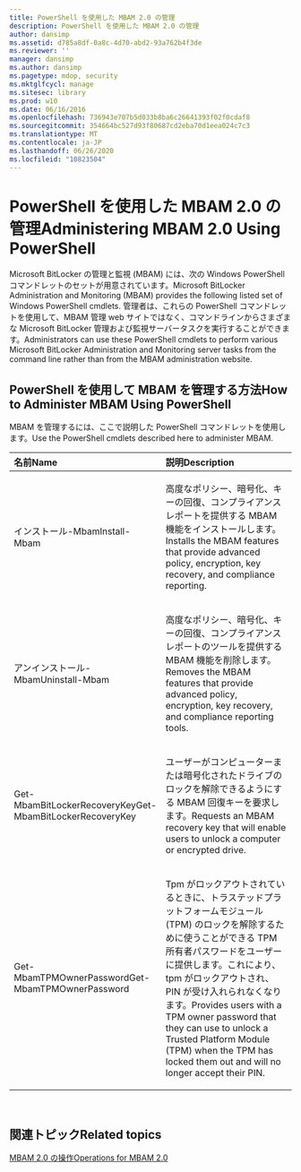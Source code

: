 ```yaml
---
title: PowerShell を使用した MBAM 2.0 の管理
description: PowerShell を使用した MBAM 2.0 の管理
author: dansimp
ms.assetid: d785a8df-0a8c-4d70-abd2-93a762b4f3de
ms.reviewer: ''
manager: dansimp
ms.author: dansimp
ms.pagetype: mdop, security
ms.mktglfcycl: manage
ms.sitesec: library
ms.prod: w10
ms.date: 06/16/2016
ms.openlocfilehash: 736943e707b5d033b8ba6c26641393f02f0cdaf8
ms.sourcegitcommit: 354664bc527d93f80687cd2eba70d1eea024c7c3
ms.translationtype: MT
ms.contentlocale: ja-JP
ms.lasthandoff: 06/26/2020
ms.locfileid: "10823504"
---
```

# <span data-ttu-id="8f775-103">PowerShell を使用した MBAM 2.0 の管理</span><span class="sxs-lookup"><span data-stu-id="8f775-103">Administering MBAM 2.0 Using PowerShell</span></span>


<span data-ttu-id="8f775-104">Microsoft BitLocker の管理と監視 (MBAM) には、次の Windows PowerShell コマンドレットのセットが用意されています。</span><span class="sxs-lookup"><span data-stu-id="8f775-104">Microsoft BitLocker Administration and Monitoring (MBAM) provides the following listed set of Windows PowerShell cmdlets.</span></span> <span data-ttu-id="8f775-105">管理者は、これらの PowerShell コマンドレットを使用して、MBAM 管理 web サイトではなく、コマンドラインからさまざまな Microsoft BitLocker 管理および監視サーバータスクを実行することができます。</span><span class="sxs-lookup"><span data-stu-id="8f775-105">Administrators can use these PowerShell cmdlets to perform various Microsoft BitLocker Administration and Monitoring server tasks from the command line rather than from the MBAM administration website.</span></span>

## <span data-ttu-id="8f775-106">PowerShell を使用して MBAM を管理する方法</span><span class="sxs-lookup"><span data-stu-id="8f775-106">How to Administer MBAM Using PowerShell</span></span>


<span data-ttu-id="8f775-107">MBAM を管理するには、ここで説明した PowerShell コマンドレットを使用します。</span><span class="sxs-lookup"><span data-stu-id="8f775-107">Use the PowerShell cmdlets described here to administer MBAM.</span></span>

<table>
<colgroup>
<col width="50%" />
<col width="50%" />
</colgroup>
<thead>
<tr class="header">
<th align="left"><span data-ttu-id="8f775-108">名前</span><span class="sxs-lookup"><span data-stu-id="8f775-108">Name</span></span></th>
<th align="left"><span data-ttu-id="8f775-109">説明</span><span class="sxs-lookup"><span data-stu-id="8f775-109">Description</span></span></th>
</tr>
</thead>
<tbody>
<tr class="odd">
<td align="left"><p><span data-ttu-id="8f775-110">インストール-Mbam</span><span class="sxs-lookup"><span data-stu-id="8f775-110">Install-Mbam</span></span></p></td>
<td align="left"><p><span data-ttu-id="8f775-111">高度なポリシー、暗号化、キーの回復、コンプライアンスレポートを提供する MBAM 機能をインストールします。</span><span class="sxs-lookup"><span data-stu-id="8f775-111">Installs the MBAM features that provide advanced policy, encryption, key recovery, and compliance reporting.</span></span></p></td>
</tr>
<tr class="even">
<td align="left"><p><span data-ttu-id="8f775-112">アンインストール-Mbam</span><span class="sxs-lookup"><span data-stu-id="8f775-112">Uninstall-Mbam</span></span></p></td>
<td align="left"><p><span data-ttu-id="8f775-113">高度なポリシー、暗号化、キーの回復、コンプライアンスレポートのツールを提供する MBAM 機能を削除します。</span><span class="sxs-lookup"><span data-stu-id="8f775-113">Removes the MBAM features that provide advanced policy, encryption, key recovery, and compliance reporting tools.</span></span></p></td>
</tr>
<tr class="odd">
<td align="left"><p><span data-ttu-id="8f775-114">Get-MbamBitLockerRecoveryKey</span><span class="sxs-lookup"><span data-stu-id="8f775-114">Get-MbamBitLockerRecoveryKey</span></span></p></td>
<td align="left"><p><span data-ttu-id="8f775-115">ユーザーがコンピューターまたは暗号化されたドライブのロックを解除できるようにする MBAM 回復キーを要求します。</span><span class="sxs-lookup"><span data-stu-id="8f775-115">Requests an MBAM recovery key that will enable users to unlock a computer or encrypted drive.</span></span></p></td>
</tr>
<tr class="even">
<td align="left"><p><span data-ttu-id="8f775-116">Get-MbamTPMOwnerPassword</span><span class="sxs-lookup"><span data-stu-id="8f775-116">Get-MbamTPMOwnerPassword</span></span></p></td>
<td align="left"><p><span data-ttu-id="8f775-117">Tpm がロックアウトされているときに、トラステッドプラットフォームモジュール (TPM) のロックを解除するために使うことができる TPM 所有者パスワードをユーザーに提供します。これにより、tpm がロックアウトされ、PIN が受け入れられなくなります。</span><span class="sxs-lookup"><span data-stu-id="8f775-117">Provides users with a TPM owner password that they can use to unlock a Trusted Platform Module (TPM) when the TPM has locked them out and will no longer accept their PIN.</span></span></p></td>
</tr>
</tbody>
</table>

 

## <span data-ttu-id="8f775-118">関連トピック</span><span class="sxs-lookup"><span data-stu-id="8f775-118">Related topics</span></span>


[<span data-ttu-id="8f775-119">MBAM 2.0 の操作</span><span class="sxs-lookup"><span data-stu-id="8f775-119">Operations for MBAM 2.0</span></span>](operations-for-mbam-20-mbam-2.md)

 

 





